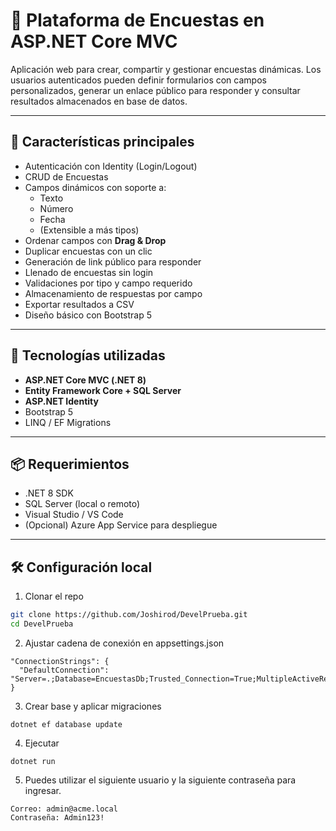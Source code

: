 # 📝 Plataforma de Encuestas en ASP.NET Core MVC

Aplicación web para crear, compartir y gestionar encuestas dinámicas. Los usuarios autenticados pueden definir formularios con campos personalizados, generar un enlace público para responder y consultar resultados almacenados en base de datos.

---

## 🚀 Características principales

- Autenticación con Identity (Login/Logout)
- CRUD de Encuestas
- Campos dinámicos con soporte a:
  - Texto
  - Número
  - Fecha
  - (Extensible a más tipos)
- Ordenar campos con **Drag & Drop**
- Duplicar encuestas con un clic
- Generación de link público para responder
- Llenado de encuestas sin login
- Validaciones por tipo y campo requerido
- Almacenamiento de respuestas por campo
- Exportar resultados a CSV
- Diseño básico con Bootstrap 5

---

## 🧱 Tecnologías utilizadas

- **ASP.NET Core MVC (.NET 8)**
- **Entity Framework Core + SQL Server**
- **ASP.NET Identity**
- Bootstrap 5
- LINQ / EF Migrations

---

## 📦 Requerimientos

- .NET 8 SDK
- SQL Server (local o remoto)
- Visual Studio / VS Code
- (Opcional) Azure App Service para despliegue

---

## 🛠️ Configuración local

1) Clonar el repo  
```bash
git clone https://github.com/Joshirod/DevelPrueba.git
cd DevelPrueba
```
2) Ajustar cadena de conexión en appsettings.json
```
"ConnectionStrings": {
  "DefaultConnection": "Server=.;Database=EncuestasDb;Trusted_Connection=True;MultipleActiveResultSets=true"
}
```
3) Crear base y aplicar migraciones
```
dotnet ef database update
```

4) Ejecutar
```
dotnet run
```

5) Puedes utilizar el siguiente usuario y la siguiente contraseña para ingresar.
```
Correo: admin@acme.local
Contraseña: Admin123!
```

